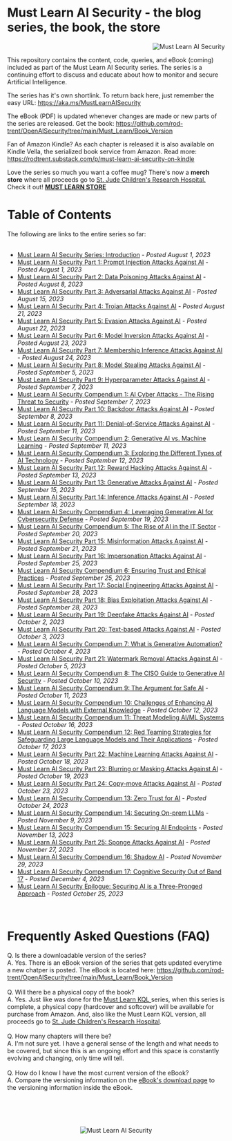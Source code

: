 # Must Learn AI Security - the blog series, the book, the store<br>
<p align="right"><img src="https://github.com/rod-trent/OpenAISecurity/blob/main/Must_Learn/Series_Images/MustLearnAISecuritySmallSmall.png" alt="Must Learn AI Security"></center></p>

This repository contains the content, code, queries, and eBook (coming) included as part of the Must Learn AI Security series. The series is a continuing effort to discuss and educate about how to monitor and secure Artificial Intelligence.

The series has it's own shortlink. To return back here, just remember the easy URL: https://aka.ms/MustLearnAISecurity

The eBook (PDF) is updated whenever changes are made or new parts of the series are released. Get the book: https://github.com/rod-trent/OpenAISecurity/tree/main/Must_Learn/Book_Version

Fan of Amazon Kindle? As each chapter is released it is also available on Kindle Vella, the serialized book service from Amazon. Read more: https://rodtrent.substack.com/p/must-learn-ai-security-on-kindle

Love the series so much you want a coffee mug? There's now a <b>merch store</b> where all proceeds go to <a href="https://www.stjude.org/" target="_blank">St. Jude Children's Research Hospital.</a> Check it out! <b><a href="https://must-learn-kql.creator-spring.com" target="_blank">MUST LEARN STORE</a></b>

<b><h1>Table of Contents</h1></b>
The following are links to the entire series so far:
<br><br>

* <a href="https://rodtrent.substack.com/p/must-learn-ai-security-series-introduction" target="_blank">Must Learn AI Security Series: Introduction</a> - <i>Posted August 1, 2023</i><br>
* <a href="https://rodtrent.substack.com/p/must-learn-ai-security-part-1-prompt" target="_blank">Must Learn AI Security Part 1: Prompt Injection Attacks Against AI</a> - <i>Posted August 1, 2023</i><br>
* <a href="https://rodtrent.substack.com/p/must-learn-ai-security-part-2-data" target="_blank">Must Learn AI Security Part 2: Data Poisoning Attacks Against AI</a> - <i>Posted August 8, 2023</i><br>
* <a href="https://rodtrent.substack.com/p/must-learn-ai-security-part-3-adversarial" target="_blank">Must Learn AI Security Part 3: Adversarial Attacks Against AI</a> - <i>Posted August 15, 2023</i><br>
* <a href="https://rodtrent.substack.com/p/must-learn-ai-security-part-4-trojan" target="_blank">Must Learn AI Security Part 4: Trojan Attacks Against AI</a> - <i>Posted August 21, 2023</i><br>
* <a href="https://rodtrent.substack.com/p/must-learn-ai-security-part-5-evasion" target="_blank">Must Learn AI Security Part 5: Evasion Attacks Against AI</a> - <i>Posted August 22, 2023</i><br>
* <a href="https://rodtrent.substack.com/p/must-learn-ai-security-part-6-model" target="_blank">Must Learn AI Security Part 6: Model Inversion Attacks Against AI</a> - <i>Posted August 23, 2023</i><br>
* <a href="https://rodtrent.substack.com/p/must-learn-ai-security-part-7-membership" target="_blank">Must Learn AI Security Part 7: Membership Inference Attacks Against AI</a> - <i>Posted August 24, 2023</i><br>
* <a href="https://rodtrent.substack.com/p/must-learn-ai-security-part-8-model" target="_blank">Must Learn AI Security Part 8: Model Stealing Attacks Against AI</a> - <i>Posted September 5, 2023</i><br>
* <a href="https://rodtrent.substack.com/p/must-learn-ai-security-part-9-hyperparameter" target="_blank">Must Learn AI Security Part 9: Hyperparameter Attacks Against AI</a> - <i>Posted September 7, 2023</i><br>
* <a href="https://rodtrent.substack.com/p/must-learn-ai-security-compendium" target="_blank">Must Learn AI Security Compendium 1: AI Cyber Attacks - The Rising Threat to Security</a> - <i>Posted September 7, 2023</i><br>
* <a href="https://rodtrent.substack.com/p/must-learn-ai-security-part-10-backdoor" target="_blank">Must Learn AI Security Part 10: Backdoor Attacks Against AI</a> - <i>Posted September 8, 2023</i><br>
* <a href="https://rodtrent.substack.com/p/must-learn-ai-security-part-11-denial" target="_blank">Must Learn AI Security Part 11: Denial-of-Service Attacks Against AI</a> - <i>Posted September 11, 2023</i><br>
* <a href="https://rodtrent.substack.com/p/must-learn-ai-security-compendium-73e" target="_blank">Must Learn AI Security Compendium 2: Generative AI vs. Machine Learning</a> - <i>Posted September 11, 2023</i><br>
* <a href="https://rodtrent.substack.com/p/must-learn-ai-security-compendium-d86" target="_blank">Must Learn AI Security Compendium 3: Exploring the Different Types of AI Technology</a> - <i>Posted September 12, 2023</i><br>
* <a href="https://rodtrent.substack.com/p/must-learn-ai-security-part-12-reward" target="_blank">Must Learn AI Security Part 12: Reward Hacking Attacks Against AI</a> - <i>Posted September 13, 2023</i><br>
* <a href="https://rodtrent.substack.com/p/must-learn-ai-security-part-13-generative" target="_blank">Must Learn AI Security Part 13: Generative Attacks Against AI</a> - <i>Posted September 15, 2023</i><br>
* <a href="https://rodtrent.substack.com/p/must-learn-ai-security-part-14-inference" target="_blank">Must Learn AI Security Part 14: Inference Attacks Against AI</a> - <i>Posted September 18, 2023</i><br>
* <a href="https://rodtrent.substack.com/p/must-learn-ai-security-compendium-794" target="_blank">Must Learn AI Security Compendium 4: Leveraging Generative AI for Cybersecurity Defense</a> - <i>Posted September 19, 2023</i><br>
* <a href="https://rodtrent.substack.com/p/must-learn-ai-security-compendium-0ae" target="_blank">Must Learn AI Security Compendium 5: The Rise of AI in the IT Sector</a> - <i>Posted September 20, 2023</i><br>
* <a href="https://rodtrent.substack.com/p/must-learn-ai-security-part-15-misinformation" target="_blank">Must Learn AI Security Part 15: Misinformation Attacks Against AI</a> - <i>Posted September 21, 2023</i><br>
* <a href="https://rodtrent.substack.com/p/must-learn-ai-security-part-16-impersonation" target="_blank">Must Learn AI Security Part 16: Impersonation Attacks Against AI</a> - <i>Posted September 25, 2023</i><br>
* <a href="https://rodtrent.substack.com/p/must-learn-ai-security-compendium-cd6" target="_blank">Must Learn AI Security Compendium 6: Ensuring Trust and Ethical Practices</a> - <i>Posted September 25, 2023</i><br>
* <a href="https://rodtrent.substack.com/p/must-learn-ai-security-part-17-social" target="_blank">Must Learn AI Security Part 17: Social Engineering Attacks Against AI</a> - <i>Posted September 28, 2023</i><br>
* <a href="https://rodtrent.substack.com/p/must-learn-ai-security-part-18-bias" target="_blank">Must Learn AI Security Part 18: Bias Exploitation Attacks Against AI</a> - <i>Posted September 28, 2023</i><br>
* <a href="https://rodtrent.substack.com/p/must-learn-ai-security-part-19-deepfake" target="_blank">Must Learn AI Security Part 19: Deepfake Attacks Against AI</a> - <i>Posted October 2, 2023</i><br>
* <a href="https://rodtrent.substack.com/p/must-learn-ai-security-part-20-text" target="_blank">Must Learn AI Security Part 20: Text-based Attacks Against AI</a> - <i>Posted October 3, 2023</i><br>
* <a href="https://rodtrent.substack.com/p/must-learn-ai-security-compendium-d64" target="_blank">Must Learn AI Security Compendium 7: What is Generative Automation?</a> - <i>Posted October 4, 2023</i><br>
* <a href="https://rodtrent.substack.com/p/must-learn-ai-security-part-21-watermark" target="_blank">Must Learn AI Security Part 21: Watermark Removal Attacks Against AI</a> - <i>Posted October 5, 2023</i><br>
* <a href="https://rodtrent.substack.com/p/must-learn-ai-security-compendium-30f" target="_blank">Must Learn AI Security Compendium 8: The CISO Guide to Generative AI Security</a> - <i>Posted October 10, 2023</i><br>
* <a href="https://rodtrent.substack.com/p/must-learn-ai-security-compendium-e82" target="_blank">Must Learn AI Security Compendium 9: The Argument for Safe AI</a> - <i>Posted October 11, 2023</i><br>
* <a href="https://rodtrent.substack.com/p/must-learn-ai-security-compendium-b5d" target="_blank">Must Learn AI Security Compendium 10: Challenges of Enhancing AI Language Models with External Knowledge</a> - <i>Posted October 12, 2023</i><br>
* <a href="https://rodtrent.substack.com/p/must-learn-ai-security-compendium-b6b" target="_blank">Must Learn AI Security Compendium 11: Threat Modeling AI/ML Systems</a> - <i>Posted October 16, 2023</i><br>
* <a href="https://rodtrent.substack.com/p/must-learn-ai-security-compendium-030" target="_blank">Must Learn AI Security Compendium 12: Red Teaming Strategies for Safeguarding Large Language Models and Their Applications</a> - <i>Posted October 17, 2023</i><br>
* <a href="https://rodtrent.substack.com/p/must-learn-ai-security-part-22-machine" target="_blank">Must Learn AI Security Part 22: Machine Learning Attacks Against AI</a> - <i>Posted October 18, 2023</i><br>
* <a href="https://rodtrent.substack.com/p/must-learn-ai-security-part-23-blurring" target="_blank">Must Learn AI Security Part 23: Blurring or Masking Attacks Against AI</a> - <i>Posted October 19, 2023</i><br>
* <a href="https://rodtrent.substack.com/p/must-learn-ai-security-part-24-copy" target="_blank">Must Learn AI Security Part 24: Copy-move Attacks Against AI</a> - <i>Posted October 23, 2023</i><br>
* <a href="https://rodtrent.substack.com/p/must-learn-ai-security-compendium-1fb" target="_blank">Must Learn AI Security Compendium 13: Zero Trust for AI</a> - <i>Posted October 24, 2023</i><br>
* <a href="https://rodtrent.substack.com/p/must-learn-ai-security-compendium-9eb" target="_blank">Must Learn AI Security Compendium 14: Securing On-prem LLMs</a> - <i>Posted November 9, 2023</i><br>
* <a href="https://rodtrent.substack.com/p/must-learn-ai-security-compendium-c6a" target="_blank">Must Learn AI Security Compendium 15: Securing AI Endpoints</a> - <i>Posted November 13, 2023</i><br>
* <a href="https://rodtrent.substack.com/p/must-learn-ai-security-part-25-sponge" target="_blank">Must Learn AI Security Part 25: Sponge Attacks Against AI</a> - <i>Posted November 27, 2023</i><br>
* <a href="https://rodtrent.substack.com/p/must-learn-ai-security-compendium-240" target="_blank">Must Learn AI Security Compendium 16: Shadow AI</a> - <i>Posted November 29, 2023</i><br>
* <a href="https://rodtrent.substack.com/p/must-learn-ai-security-compendium-db8" target="_blank">Must Learn AI Security Compendium 17: Cognitive Security
Out of Band 17</a> - <i>Posted December 4, 2023</i><br>
* <a href="https://rodtrent.substack.com/p/must-learn-ai-security-securing-ai" target="_blank">Must Learn AI Security Epilogue: Securing AI is a Three-Pronged Approach</a> - <i>Posted October 25, 2023</i><br>
<br><br>

<b><h1>Frequently Asked Questions (FAQ)</h1></b>
Q. Is there a downloadable version of the series?
<br>
A. Yes. There is an eBook version of the series that gets updated everytime a new chatper is posted. The eBook is located here: https://github.com/rod-trent/OpenAISecurity/tree/main/Must_Learn/Book_Version
<br><br>
Q. Will there be a physical copy of the book? 
<br>
A. Yes. Just like was done for the <a href="https://aka.ms/MustLearnKQL" target="_blank">Must Learn KQL </a>series, when this series is complete, a physical copy (hardcover and softcover) will be available for purchase from Amazon. And, also like the Must Learn KQL version, all proceeds go to <a href="https://www.stjude.org/" target="_blank">St. Jude Children's Research Hospital</a>. 
<br><br>
Q. How many chapters will there be?
<br>
A. I'm not sure yet. I have a general sense of the length and what needs to be covered, but since this is an ongoing effort and this space is constantly evolving and changing, only time will tell.
<br><br>
Q. How do I know I have the most current version of the eBook?
<br>
A. Compare the versioning information on the <a href="https://github.com/rod-trent/OpenAISecurity/tree/main/Must_Learn/Book_Version" target="_blank">eBook's download page</a> to the versioning information inside the eBook.
<br><br>
</br></br></br>
<p align="center"><img src="https://github.com/rod-trent/OpenAISecurity/blob/main/Must_Learn/Series_Images/Must%20Learn%20AI%20Security%20Small.png?raw=true" alt="Must Learn AI Security"></center></p>
